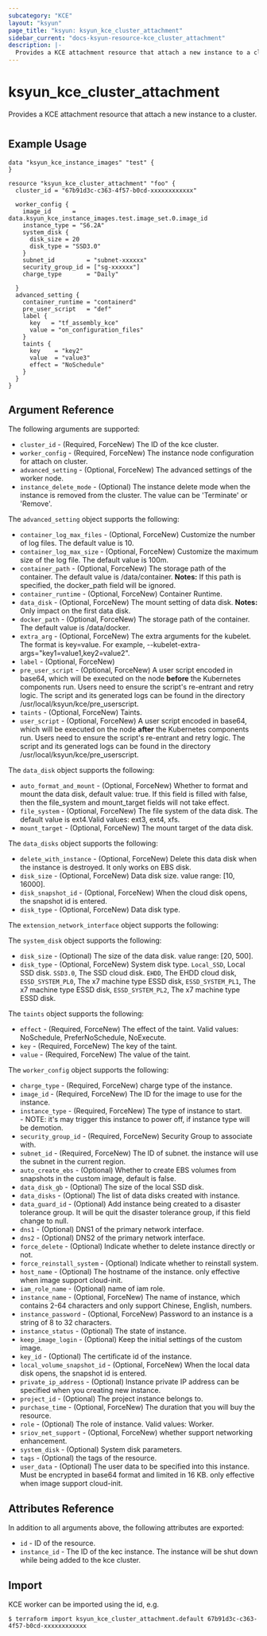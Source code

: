 ```yaml
---
subcategory: "KCE"
layout: "ksyun"
page_title: "ksyun: ksyun_kce_cluster_attachment"
sidebar_current: "docs-ksyun-resource-kce_cluster_attachment"
description: |-
  Provides a KCE attachment resource that attach a new instance to a cluster.
---
```


# ksyun_kce_cluster_attachment

Provides a KCE attachment resource that attach a new instance to a cluster.

#

## Example Usage

```hcl
data "ksyun_kce_instance_images" "test" {
}

resource "ksyun_kce_cluster_attachment" "foo" {
  cluster_id = "67b91d3c-c363-4f57-b0cd-xxxxxxxxxxxx"

  worker_config {
    image_id      = data.ksyun_kce_instance_images.test.image_set.0.image_id
    instance_type = "S6.2A"
    system_disk {
      disk_size = 20
      disk_type = "SSD3.0"
    }
    subnet_id         = "subnet-xxxxxx"
    security_group_id = ["sg-xxxxxx"]
    charge_type       = "Daily"

  }
  advanced_setting {
    container_runtime = "containerd"
    pre_user_script   = "def"
    label {
      key   = "tf_assembly_kce"
      value = "on_configuration_files"
    }
    taints {
      key    = "key2"
      value  = "value3"
      effect = "NoSchedule"
    }
  }
}
```

## Argument Reference

The following arguments are supported:

* `cluster_id` - (Required, ForceNew) The ID of the kce cluster.
* `worker_config` - (Required, ForceNew) The instance node configuration for attach on cluster.
* `advanced_setting` - (Optional, ForceNew) The advanced settings of the worker node.
* `instance_delete_mode` - (Optional) The instance delete mode when the instance is removed from the cluster. The value can be 'Terminate' or 'Remove'.

The `advanced_setting` object supports the following:

* `container_log_max_files` - (Optional, ForceNew) Customize the number of log files. The default value is 10.
* `container_log_max_size` - (Optional, ForceNew) Customize the maximum size of the log file. The default value is 100m.
* `container_path` - (Optional, ForceNew) The storage path of the container. The default value is /data/container. **Notes:** If this path is specified, the docker_path field will be ignored.
* `container_runtime` - (Optional, ForceNew) Container Runtime.
* `data_disk` - (Optional, ForceNew) The mount setting of data disk. **Notes:** Only impact on the first data disk.
* `docker_path` - (Optional, ForceNew) The storage path of the container. The default value is /data/docker.
* `extra_arg` - (Optional, ForceNew) The extra arguments for the kubelet. The format is key=value. For example, --kubelet-extra-args="key1=value1,key2=value2".
* `label` - (Optional, ForceNew) 
* `pre_user_script` - (Optional, ForceNew) A user script encoded in base64, which will be executed on the node **before** the Kubernetes components run. Users need to ensure the script's re-entrant and retry logic. The script and its generated logs can be found in the directory /usr/local/ksyun/kce/pre_userscript.
* `taints` - (Optional, ForceNew) Taints.
* `user_script` - (Optional, ForceNew) A user script encoded in base64, which will be executed on the node **after** the Kubernetes components run. Users need to ensure the script's re-entrant and retry logic. The script and its generated logs can be found in the directory /usr/local/ksyun/kce/pre_userscript.

The `data_disk` object supports the following:

* `auto_format_and_mount` - (Optional, ForceNew) Whether to format and mount the data disk, default value: true. If this field is filled with false, then the file_system and mount_target fields will not take effect.
* `file_system` - (Optional, ForceNew) The file system of the data disk. The default value is ext4.Valid values: ext3, ext4, xfs.
* `mount_target` - (Optional, ForceNew) The mount target of the data disk.

The `data_disks` object supports the following:

* `delete_with_instance` - (Optional, ForceNew) Delete this data disk when the instance is destroyed. It only works on EBS disk.
* `disk_size` - (Optional, ForceNew) Data disk size. value range: [10, 16000].
* `disk_snapshot_id` - (Optional, ForceNew) When the cloud disk opens, the snapshot id is entered.
* `disk_type` - (Optional, ForceNew) Data disk type.

The `extension_network_interface` object supports the following:


The `system_disk` object supports the following:

* `disk_size` - (Optional) The size of the data disk. value range: [20, 500].
* `disk_type` - (Optional, ForceNew) System disk type. `Local_SSD`, Local SSD disk. `SSD3.0`, The SSD cloud disk. `EHDD`, The EHDD cloud disk, `ESSD_SYSTEM_PL0`, The x7 machine type ESSD disk, `ESSD_SYSTEM_PL1`, The x7 machine type ESSD disk, `ESSD_SYSTEM_PL2`, The x7 machine type ESSD disk.

The `taints` object supports the following:

* `effect` - (Required, ForceNew) The effect of the taint. Valid values: NoSchedule, PreferNoSchedule, NoExecute.
* `key` - (Required, ForceNew) The key of the taint.
* `value` - (Required, ForceNew) The value of the taint.

The `worker_config` object supports the following:

* `charge_type` - (Required, ForceNew) charge type of the instance.
* `image_id` - (Required, ForceNew) The ID for the image to use for the instance.
* `instance_type` - (Required, ForceNew) The type of instance to start. <br> - NOTE: it's may trigger this instance to power off, if instance type will be demotion.
* `security_group_id` - (Required, ForceNew) Security Group to associate with.
* `subnet_id` - (Required, ForceNew) The ID of subnet. the instance will use the subnet in the current region.
* `auto_create_ebs` - (Optional) Whether to create EBS volumes from snapshots in the custom image, default is false.
* `data_disk_gb` - (Optional) The size of the local SSD disk.
* `data_disks` - (Optional) The list of data disks created with instance.
* `data_guard_id` - (Optional) Add instance being created to a disaster tolerance group. It will be quit the disaster tolerance group, if this field change to null.
* `dns1` - (Optional) DNS1 of the primary network interface.
* `dns2` - (Optional) DNS2 of the primary network interface.
* `force_delete` - (Optional) Indicate whether to delete instance directly or not.
* `force_reinstall_system` - (Optional) Indicate whether to reinstall system.
* `host_name` - (Optional) The hostname of the instance. only effective when image support cloud-init.
* `iam_role_name` - (Optional) name of iam role.
* `instance_name` - (Optional, ForceNew) The name of instance, which contains 2-64 characters and only support Chinese, English, numbers.
* `instance_password` - (Optional, ForceNew) Password to an instance is a string of 8 to 32 characters.
* `instance_status` - (Optional) The state of instance.
* `keep_image_login` - (Optional) Keep the initial settings of the custom image.
* `key_id` - (Optional) The certificate id of the instance.
* `local_volume_snapshot_id` - (Optional, ForceNew) When the local data disk opens, the snapshot id is entered.
* `private_ip_address` - (Optional) Instance private IP address can be specified when you creating new instance.
* `project_id` - (Optional) The project instance belongs to.
* `purchase_time` - (Optional, ForceNew) The duration that you will buy the resource.
* `role` - (Optional) The role of instance. Valid values: Worker.
* `sriov_net_support` - (Optional, ForceNew) whether support networking enhancement.
* `system_disk` - (Optional) System disk parameters.
* `tags` - (Optional) the tags of the resource.
* `user_data` - (Optional) The user data to be specified into this instance. Must be encrypted in base64 format and limited in 16 KB. only effective when image support cloud-init.

## Attributes Reference

In addition to all arguments above, the following attributes are exported:

* `id` - ID of the resource.
* `instance_id` - The ID of the kec instance. The instance will be shut down while being added to the kce cluster.


## Import

KCE worker can be imported using the id, e.g.

```
$ terraform import ksyun_kce_cluster_attachment.default 67b91d3c-c363-4f57-b0cd-xxxxxxxxxxxx
```

